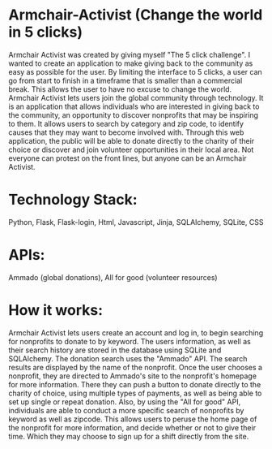 # Armchair-Activist (Change the world in 5 clicks)

Armchair Activist was created by giving myself "The 5 click challenge". I wanted to create an application to make giving back to the community as easy as possible for the user. By limiting the interface to 5 clicks, a user can go from start to finish in a timeframe that is smaller than a commercial break. This allows the user to have no excuse to change the world. Armchair Activist lets users join the global community through technology. It is an application that allows individuals who are interested in giving back to the community, an opportunity to discover nonprofits that may be inspiring to them. It allows users to search by category and zip code, to identify causes that they may want to become involved with. Through this web application, the public will be able to donate directly to the charity of their choice or discover and join volunteer opportunities in their local area. Not everyone can protest on the front lines, but anyone can be an Armchair Activist. 

# Technology Stack: 
Python, Flask, Flask-login, Html, Javascript, Jinja, SQLAlchemy, SQLite, CSS

# APIs:
Ammado (global donations), All for good (volunteer resources)

# How it works:
Armchair Activist lets users create an account and log in, to begin searching for nonprofits to donate to by keyword. The users information, as well as their search history are stored in the database using SQLite and SQLAlchemy. The donation search uses the "Ammado" API. The search results are displayed by the name of the nonprofit. Once the user chooses a nonprofit, they are directed to Ammado's site to the nonprofit's homepage for more information. There they can push a button to donate directly to the charity of choice, using multiple types of payments, as well as being able to set up single or repeat donation.
Also, by using the "All for good" API, individuals are able to conduct a more specific search of nonprofits by keyword as well as zipcode. This allows users to peruse the home page of the nonprofit for more information, and decide whether or not to give their time. Which they may choose to sign up for a shift directly from the site.


